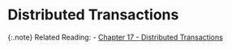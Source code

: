 # Distributed Transactions

{:.note}
Related Reading:
    - [Chapter 17 - Distributed Transactions](../chapter-17/index.md)
